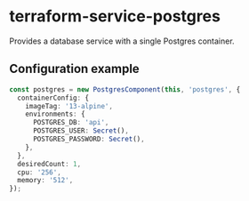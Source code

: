 # terraform-service-postgres

Provides a database service with a single Postgres container.

## Configuration example

```typescript
const postgres = new PostgresComponent(this, 'postgres', {
  containerConfig: {
    imageTag: '13-alpine',
    environments: {
      POSTGRES_DB: 'api',
      POSTGRES_USER: Secret(),
      POSTGRES_PASSWORD: Secret(),
    },
  },
  desiredCount: 1,
  cpu: '256',
  memory: '512',
});
```

